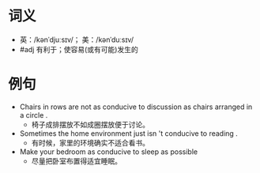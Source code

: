 # 词义
- 英：/kənˈdjuːsɪv/； 美：/kənˈduːsɪv/
- #adj 有利于；使容易(或有可能)发生的
# 例句
- Chairs in rows are not as conducive to discussion as chairs arranged in a circle .
	- 椅子成排摆放不如成圈摆放便于讨论。
- Sometimes the home environment just isn 't conducive to reading .
	- 有时候，家里的环境确实不适合看书。
- Make your bedroom as conducive to sleep as possible
	- 尽量把卧室布置得适宜睡眠。
